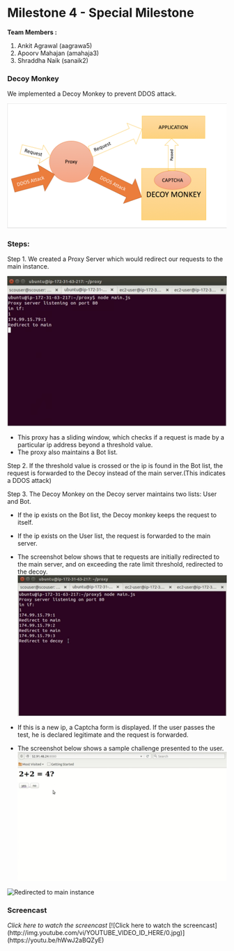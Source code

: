Milestone 4 - Special Milestone
===========

**Team Members :**

1. Ankit Agrawal (aagrawa5)
2. Apoorv Mahajan (amahaja3)
3. Shraddha Naik (sanaik2)

### Decoy Monkey

We implemented a Decoy Monkey to prevent DDOS attack.

![](https://github.com/apoorvmahajan/M4/blob/master/images/Screen%20Shot%202015-12-06%20at%207.10.33%20PM.png)

### Steps:

Step 1. We created a Proxy Server which would redirect our requests to the main instance.

![Redirect to Main instance](https://github.com/apoorvmahajan/M4/blob/master/images/Screen%20Shot%202015-12-06%20at%2010.19.19%20PM.png)

* This proxy has a sliding window, which checks if a request is made by a particular ip address beyond a threshold value.
* The proxy also maintains a Bot list.

Step 2. If the threshold value is crossed or the ip is found in the Bot list, the request is forwarded to the Decoy instead of the main server.(This indicates a DDOS attack)

Step 3. The Decoy Monkey on the Decoy server maintains two lists: User and Bot.

* If the ip exists on the Bot list, the Decoy monkey keeps the request to itself.
* If the ip exists on the User list, the request is forwarded to the main server.
* The screenshot below shows that te requests are initially redirected to the main server, and on exceeding the rate limit threshold, redirected to the decoy.
![Redirect to Decoy](https://github.com/apoorvmahajan/M4/blob/master/images/Screen%20Shot%202015-12-06%20at%2010.19.37%20PM.png)

* If this is a new ip, a Captcha form is displayed. If the user passes the test, he is declared legitimate and the request is forwarded.
* The screenshot below shows a sample challenge presented to the user.
![Captcha challenge presented](https://github.com/apoorvmahajan/M4/blob/master/images/Screen%20Shot%202015-12-06%20at%2010.19.50%20PM.png)

![Redirected to main instance](https://github.com/apoorvmahajan/M4/blob/master/images/Screen%20Shot%202015-12-06%20at%2010.19.50%20PM.pngg)





<h3>Screencast </h3>
 <i>Click here to watch the screencast </i>
[![Click here to watch the screencast] (http://img.youtube.com/vi/YOUTUBE_VIDEO_ID_HERE/0.jpg)](https://youtu.be/hWwJ2aBQZyE)
